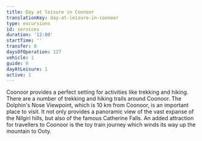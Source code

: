```yaml
---
title: Day at leisure in Coonoor
translationKey: day-at-leisure-in-coonoor
type: excursions
id: services
duration: '12:00'
startTime: ''
transfer: 0
daysOfOperation: 127
vehicle: 1
guide: 0
dayAtLeisure: 1
active: 1
---
```

Coonoor provides a perfect setting for activities like trekking and hiking. There are a number of trekking and hiking trails around Coonoor. The Dolphin's Nose Viewpoint, which is 10 km from Coonoor, is an important place to visit. It not only provides a panoramic view of the vast expanse of the Nilgiri hills, but also of the famous Catherine Falls. An added attraction for travellers to Coonoor is the toy train journey which winds its way up the mountain to Ooty.
